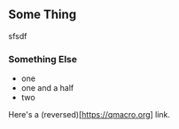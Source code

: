 ## Some Thing

sfsdf

### Something Else
- one
-  one and a half
- two

Here's a (reversed)[https://qmacro.org] link.

